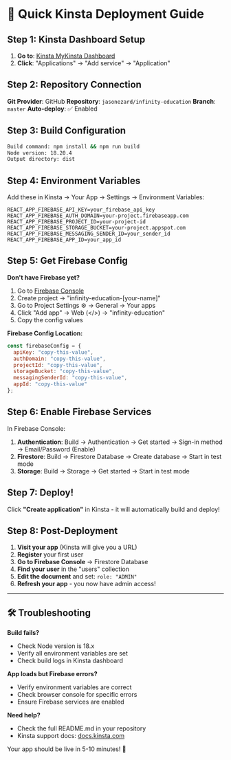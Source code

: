 # 🚀 Quick Kinsta Deployment Guide

## Step 1: Kinsta Dashboard Setup

1. **Go to**: [Kinsta MyKinsta Dashboard](https://mykinsta.com/)
2. **Click**: "Applications" → "Add service" → "Application"

## Step 2: Repository Connection

**Git Provider**: GitHub
**Repository**: `jasonezard/infinity-education`
**Branch**: `master`
**Auto-deploy**: ✅ Enabled

## Step 3: Build Configuration

```bash
Build command: npm install && npm run build
Node version: 18.20.4
Output directory: dist
```

## Step 4: Environment Variables

Add these in Kinsta → Your App → Settings → Environment Variables:

```
REACT_APP_FIREBASE_API_KEY=your_firebase_api_key
REACT_APP_FIREBASE_AUTH_DOMAIN=your-project.firebaseapp.com
REACT_APP_FIREBASE_PROJECT_ID=your-project-id
REACT_APP_FIREBASE_STORAGE_BUCKET=your-project.appspot.com
REACT_APP_FIREBASE_MESSAGING_SENDER_ID=your_sender_id
REACT_APP_FIREBASE_APP_ID=your_app_id
```

## Step 5: Get Firebase Config

**Don't have Firebase yet?**

1. Go to [Firebase Console](https://console.firebase.google.com/)
2. Create project → "infinity-education-[your-name]"
3. Go to Project Settings ⚙️ → General → Your apps
4. Click "Add app" → Web (</>) → "infinity-education"
5. Copy the config values

**Firebase Config Location:**
```javascript
const firebaseConfig = {
  apiKey: "copy-this-value",
  authDomain: "copy-this-value", 
  projectId: "copy-this-value",
  storageBucket: "copy-this-value",
  messagingSenderId: "copy-this-value",
  appId: "copy-this-value"
};
```

## Step 6: Enable Firebase Services

In Firebase Console:
1. **Authentication**: Build → Authentication → Get started → Sign-in method → Email/Password (Enable)
2. **Firestore**: Build → Firestore Database → Create database → Start in test mode
3. **Storage**: Build → Storage → Get started → Start in test mode

## Step 7: Deploy!

Click **"Create application"** in Kinsta - it will automatically build and deploy!

## Step 8: Post-Deployment

1. **Visit your app** (Kinsta will give you a URL)
2. **Register** your first user
3. **Go to Firebase Console** → Firestore Database
4. **Find your user** in the "users" collection  
5. **Edit the document** and set: `role: "ADMIN"`
6. **Refresh your app** - you now have admin access!

---

## 🛠️ Troubleshooting

**Build fails?**
- Check Node version is 18.x
- Verify all environment variables are set
- Check build logs in Kinsta dashboard

**App loads but Firebase errors?**
- Verify environment variables are correct
- Check browser console for specific errors
- Ensure Firebase services are enabled

**Need help?**
- Check the full README.md in your repository
- Kinsta support docs: [docs.kinsta.com](https://docs.kinsta.com/)

Your app should be live in 5-10 minutes! 🎉